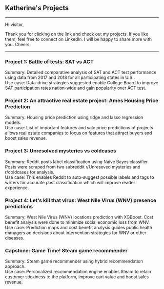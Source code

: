 ## Katherine's Projects
*******
Hi visitor,

Thank you for clicking on the link and check out my projects. If you like them, feel free to connect on LinkedIn. I will be happy to share more with you. 
Cheers. 
*******

### Project 1: Battle of tests: SAT vs ACT
Summary: Detailed comparative analysis of SAT and ACT test performance using data from 2017 and 2018 for all participating states in U.S..<br>
Use case: Data-drive strategies suggested enable College Board to improve SAT participation rates nation-wide and gain popularity over ACT test.

### Project 2: An attractive real estate project: Ames Housing Price Prediction
Summary: Housing price prediction using ridge and lasso regression models. <br>
Use case: List of important features and sale price predictions of projects allows real estate companies to focus on features that attract buyers and boost sales revenue. 

### Project 3: Unresolved mysteries vs coldcases 
Summary: Reddit posts label classification using Naive Bayes classifier. Posts were scraped from two subreddit r/Unresoved mysteries and r/coldcases for analysis. <br>
Use case: This enables Reddit to auto-suggest possible labels and tags to writers for accurate post classification which will improve reader experience. 

### Project 4: Let's kill that virus: West Nile Virus (WNV) presence predictions
Summary: West Nile Virus (WNV) locations prediction with XGBoost. Cost benefit analysis were done to minimize social economic loss from WNV. <br>
Use case: Prediction maps and cost benefit analysis guides public health managers on decisions about intervention strategies for WNV or other diseases.

### Capstone: Game Time! Steam game recommender
Summary: Steam game recommender using hybrid recommendation approach. <br>
Use case: Personalized recommendation engine enables Steam to retain customer stickiness to the platform, improve cart value and boost sales revenue.
